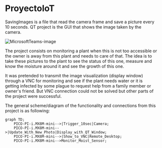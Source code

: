# ProyectoIoT

SavingImages is a file that read the camera frame and save a picture every 10 seconds.
QT project is the GUI that shows the image taken by the camera.

![MicrosoftTeams-image](https://github.com/Ikerdt/ProyectoIoT/assets/56616462/0777c488-642c-493b-82fc-813ad472a5cb)

The project consists on monitoring a plant when this is not too accessible or the owner is away from this plant and needs to care of that.
The idea is to take these pictures to the plant to see the status of this one, measure and know the moisture around it and see the growth of this one.

It was pretended to transmit the image visualization (display window) through a VNC for monitoring and see if the plant needs water or it is getting infected by some plague to request help from a family member or owner's friend. But VNC connection could not be solved but other parts of the project were successful.

The general scheme/diagram of the functionality and connections from this project is as following:
```mermaid
graph TD;
    PICO-PI-i.MX8M-mini-->|Trigger_10sec|Camera;
    PICO-PI-i.MX8M-mini-->|Update_With_New_Photo|Display_with_QT_Window;
    PICO-PI-i.MX8M-mini-->|Show_to_VNC|Remote_Desktop;
    PICO-PI-i.MX8M-mini-->Monitor_Moist_Sensor;
```

